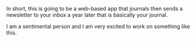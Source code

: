 In short, this is going to be a web-based app that journals then sends a newsletter to your inbox a year later that is basically your journal.

I am a sentimental person and I am very excited to work on something like this.